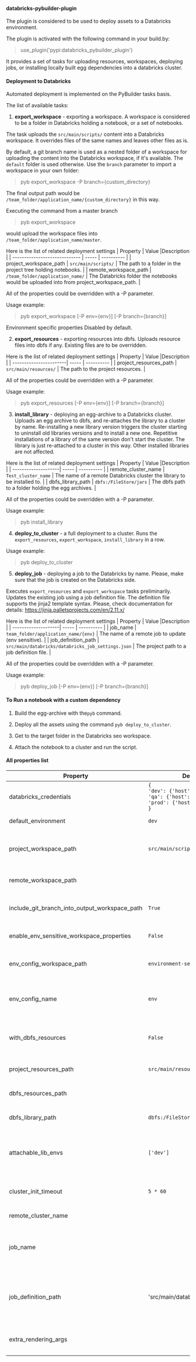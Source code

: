 #### databricks-pybuilder-plugin

The plugin is considered to be used to deploy assets to a Databricks environment.

The plugin is activated with the following command in your build.by:
> use_plugin('pypi:databricks_pybuilder_plugin')

It provides a set of tasks for uploading resources, workspaces, deploying jobs,
or installing locally built egg dependencies into a databricks cluster.

#### Deployment to Databricks
Automated deployment is implemented on the PyBuilder tasks basis.

The list of available tasks:

1. **export_workspace** - exporting a workspace.
   A workspace is considered to be a folder in Databricks holding a notebook, or a set of notebooks.

The task uploads the `src/main/scripts/` content into a Databricks workspace.
It overrides files of the same names and leaves other files as is.

By default, a git branch name is used as a nested folder of a workspace
for uploading the content into the Databricks workspace, if it's available.
The `default` folder is used otherwise.
Use the `branch` parameter to import a workspace in your own folder:
>pyb export_workspace -P branch={custom_directory}

The final output path would be `/team_folder/application_name/{custom_directory}` in this way.

Executing the command from a master branch
>pyb export_workspace

would upload the workspace files into `/team_folder/application_name/master`.

Here is the list of related deployment settings
| Property                      | Value |Description |
| ----------------------------- | ----- | ---------- |
| project_workspace_path        | `src/main/scripts/` | The path to a folder in the project tree holding notebooks. |
| remote_workspace_path         | `/team_folder/application_name/` | The Databricks folder the notebooks would be uploaded into from project_workspace_path. |

All of the properties could be overridden with a -P parameter.

Usage example:
>pyb export_workspace [-P env={env}] [-P branch={branch}]


Environment specific properties
Disabled by default.


2. **export_resources** - exporting resources into dbfs.
   Uploads resource files into dbfs if any. Existing files are to be overridden.

Here is the list of related deployment settings
| Property               | Value |Description |
| -----------------------| ----- | ---------- |
| project_resources_path | `src/main/resources/` | The path to the project resources. |

All of the properties could be overridden with a -P parameter.

Usage example:
>pyb export_resources [-P env={env}] [-P branch={branch}]

3. **install_library** - deploying an egg-archive to a Databricks cluster.
   Uploads an egg archive to dbfs, and re-attaches the library to a cluster by name.
   Re-installing a new library version triggers the cluster starting
   to uninstall old libraries versions and to install a new one.
   Repetitive installations of a library of the same version don't start the cluster.
   The library is just re-attached to a cluster in this way.
   Other installed libraries are not affected.

Here is the list of related deployment settings
| Property            | Value |Description |
| --------------------| ----- | ---------- |
| remote_cluster_name | `Test_cluster_name` | The name of a remote Databricks cluster the library to be installed to. |
| dbfs_library_path   | `dbfs:/FileStore/jars` | The dbfs path to a folder holding the egg archives. |

All of the properties could be overridden with a -P parameter.

Usage example:
>pyb install_library

4. **deploy_to_cluster** - a full deployment to a cluster.
   Runs the `export_resources`, `export_workspace`, `install_library` in a row.

Usage example:
>pyb deploy_to_cluster

5. **deploy_job** - deploying a job to the Databricks by name.
   Please, make sure that the job is created on the Databricks side.

Executes `export_resources` and `export_workspace` tasks preliminarily.
Updates the existing job using a job definition file.
The definition file supports the jinja2 template syntax.
Please, check documentation for details: https://jinja.palletsprojects.com/en/2.11.x/

Here is the list of related deployment settings
| Property            | Value |Description |
| --------------------| ----- | ---------- |
| job_name            | `team_folder/application_name/{env}` | The name of a remote job to update (env sensitive). |
| job_definition_path | `src/main/databricks/databricks_job_settings.json` | The project path to a job definition file. |

All of the properties could be overridden with a -P parameter.

Usage example:
>pyb deploy_job [-P env={env}] [-P branch={branch}]

#### To Run a notebook with a custom dependency
1. Build the egg-archive with the`pyb` command.

2. Deploy all the assets using the command `pyb deploy_to_cluster`.

3. Get to the target folder in the Databricks seo workspace.

4. Attach the notebook to a cluster and run the script.


#### All properties list
| Property            | Default Value                                                                                                                  | Description                                                                                                                                                                                         |
| --------------------|--------------------------------------------------------------------------------------------------------------------------------|-----------------------------------------------------------------------------------------------------------------------------------------------------------------------------------------------------|
| databricks_credentials | `{`<br/>`'dev': {'host': '', 'token': ''}`<br/>`'qa': {'host': '', 'token': ''}`<br/>`'prod': {'host': '', 'token': ''}`<br/>`}` | Please specify credentials in the dictionary format: host and token.                                                                                                                                |
| default_environment | `dev`                                                                                                                          | There are 3 supported environments: `dev`, `qa` and `prod`.                                                                                                                                         |
| project_workspace_path | `src/main/scripts/`                                                                                                            | The directory content is going to be uploaded into a databricks workspace.<br/>These are considered to be notebook scripts.                                                                         |
| remote_workspace_path |                                                                                                                                | The databricks workspace that files in `project_workspace_path` are copied to.                                                                                                                      |
| include_git_branch_into_output_workspace_path | `True`                                                                                                                         | The flag enables adding an extra directory with the `branch` name to the `remote_workspace_path`. Requires git to be installed.                                                                     |
| enable_env_sensitive_workspace_properties | `False`                                                                                                                        | The flag enables environment properties chosen by the `env_config_workspace_path`.                                                                                                                  |
| env_config_workspace_path | `environment-settings/{env}.py`                                                                                                | The path to a property file to be chosen as a env properties. By default `env` included into a file name is used to pick properties.                                                                |
| env_config_name | `env`                                                                                                                          | The expected environment properties file name. The `env_config_workspace_path` will be copied to databricks workspace with name.                                                                    |
| with_dbfs_resources | `False`                                                                                                                        | The flage enables uploading resource files from the `project_resources_path` directory to databricks hdfs `dbfs_resources_path`.                                                                    |
| project_resources_path | `src/main/resources/`                                                                                                          | The local directory path holding resource files to be copied (txt, csv etc).                                                                                                                        |
| dbfs_resources_path |                                                                                                                                | The output hdfs directory on databricks environment holding resources.                                                                                                                              |
| dbfs_library_path | `dbfs:/FileStore/jars`                                                                                                         | The output hdfs directory on databricks environment holding a built dependency (egg-archive).                                                                                                       |
| attachable_lib_envs | `['dev']`                                                                                                                      | The list of environments that requires a dependency attached to a databricks cluster. The dependency is preliminary must be uploaded to the `dbfs_library_path`.                                    |
| cluster_init_timeout | `5 * 60`                                                                                                                       | The timeout of waiting a databricks cluster while it changes its state (initiating, restarting etc).                                                                                                |
| remote_cluster_name |                                                                                                                                | The name of a databricks cluster that dependency is attached to.                                                                                                                                    |
| job_name |                                                                                                                                | The name of a an existing job on a databricks environment. You need to create a databrciks job preliminary before trying to deploy it (configuring proper access).                                  |
| job_definition_path | 'src/main/databricks/job_settings.json'                                                                                       | The path to a dataricks job configuration in a json format - https://docs.databricks.com/dev-tools/api/2.0/jobs.html. It supports Jinja template syntax in order to setup env sensitive properties. |
| extra_rendering_args |                                                                                        | Custom properties to be populated in the job definition file. Use a dicionary as an argument. For example: `{'app_name': name}`.                                                                    |
